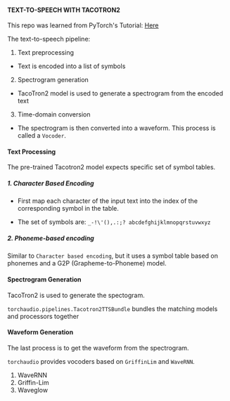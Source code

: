 #### TEXT-TO-SPEECH WITH TACOTRON2

This repo was learned from PyTorch's Tutorial: [Here]([https://link-url-here.org](https://pytorch.org/audio/stable/tutorials/tacotron2_pipeline_tutorial.html)) 

The text-to-speech pipeline:

1. Text preprocessing
* Text is encoded into a list of symbols

2. Spectrogram generation
* TacoTron2 model is used to generate a spectrogram from the encoded text

3. Time-domain conversion
* The spectrogram is then converted into a waveform. This process is called a `Vocoder`.

#### Text Processing

The pre-trained Tacotron2 model expects specific set of symbol tables.

##### 1. Character Based Encoding

* First map each character of the input text into the index of the corresponding symbol in the table.

* The set of symbols are: `_-!\'(),.:;? abcdefghijklmnopqrstuvwxyz`

##### 2. Phoneme-based encoding

Similar to `Character based encoding`, but it uses a symbol table based on phonemes and a G2P (Grapheme-to-Phoneme) model.

#### Spectrogram Generation

TacoTron2 is used to generate the spectogram.

`torchaudio.pipelines.Tacotron2TTSBundle` bundles the matching models and processors together

#### Waveform Generation
The last process is to get the waveform from the spectrogram.

`torchaudio` provides vocoders based on `GriffinLim` and `WaveRNN`.

1. WaveRNN
2. Griffin-Lim
3. Waveglow
